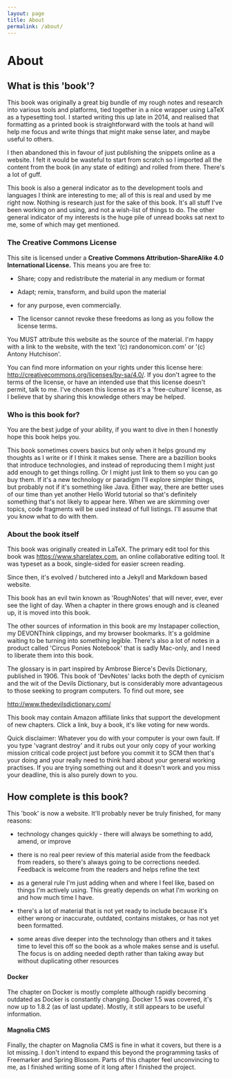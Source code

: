 ```yaml
---
layout: page
title: About
permalink: /about/
---
```

About
=====

What is this 'book'?
------------------

This book was originally a great big bundle of my rough notes and research
into various tools and platforms, tied together in a nice wrapper using
LaTeX as a
typesetting tool. I started writing this up late in 2014, and realised
that formatting as a printed book is straightforward with the tools at
hand will help me focus and write things that might make sense later,
and maybe useful to others.

I then abandoned this in favour of just publishing the snippets online
as a website. I felt it would be wasteful to start from scratch so I 
imported all the content from the book (in any state of editing) and rolled
from there. There's a lot of guff.

This book is also a general indicator as to the development tools and
languages I think are interesting to me; all of this is real and used by
me right now. Nothing is research just for the sake of this book. It's
all stuff I've been working on and using, and not a wish-list of things
to do. The other general indicator of my interests is the huge pile of
unread books sat next to me, some of which may get mentioned.


### The Creative Commons License

This site is licensed under a
**Creative Commons Attribution-ShareAlike 4.0 International License.** This
means you are free to:

-   Share; copy and redistribute the material in any medium or format

-   Adapt; remix, transform, and build upon the material

-   for any purpose, even commercially.

-   The licensor cannot revoke these freedoms as long as you follow the
    license terms.
    
You MUST attribute this website as the source of the material. 
I'm happy with a link to the website, with the text '(c) randonomicon.com' 
or '(c) Antony Hutchison'.

You can find more information on your rights under this license here:
<http://creativecommons.org/licenses/by-sa/4.0/>. If you don't agree to
the terms of the license, or have an intended use that this license
doesn't permit, talk to me. I've chosen this license as it's a
'free-culture' license, as I believe that by sharing this knowledge
others may be helped.

### Who is this book for?

You are the best judge of your ability, if you want to dive in then 
I honestly hope this book helps you.

This book sometimes covers basics but only when it helps ground my
thoughts as I write or if I think it makes sense. There are a bazillion
books that introduce technologies, and instead of reproducing them I
might just add enough to get things rolling. Or I might just link to
them so you can go buy them. If it's a new technology or paradigm I'll
explore simpler things, but probably not if it's something like Java.
Either way, there are better uses of our time than yet another Hello
World tutorial so that's definitely something that's not likely to
appear here. When we are skimming over topics, code fragments will be
used instead of full listings. I'll assume that you know what to do with
them.

### About the book itself

This book was originally created in LaTeX. The primary edit tool for this book
was <https://www.sharelatex.com>, an online collaborative editing tool.
It was typeset as a book, single-sided for easier screen reading. 

Since then, it's evolved / butchered into a Jekyll and Markdown based website.

This book has an evil twin known as 'RoughNotes' that will never, ever,
ever see the light of day. When a chapter in there grows enough and is
cleaned up, it is moved into this book.

The other sources of information in this book are my Instapaper
collection, my DEVONThink clippings, and my browser bookmarks. It's a
goldmine waiting to be turning into something legible. There's also a
lot of notes in a product called 'Circus Ponies Notebook' that is sadly
Mac-only, and I need to liberate them into this book.

The glossary is in part inspired by Ambrose Bierce's Devils Dictionary,
published in 1906. This book of 'DevNotes' lacks both the depth of
cynicism and the wit of the Devils Dictionary, but is considerably more
advantageous to those seeking to program computers. To find out more,
see

<http://www.thedevilsdictionary.com/>

This book may contain Amazon affiliate links that support the
development of new chapters. Click a link, buy a book, it's like voting
for new words.

Quick disclaimer: Whatever you do with your computer is your own fault.
If you type 'vagrant destroy' and it rubs out your only copy of your
working mission critical code project just before you commit it to SCM
then that's your doing and your really need to think hard about your
general working practises. If you are trying something out and it
doesn't work and you miss your deadline, this is also purely down to
you.


How complete is this book?
--------------------------

This 'book' is now a website. It'll probably never be truly finished, 
for many reasons:

-   technology changes quickly - there will always be something to add,
    amend, or improve

-   there is no real peer review of this material aside from the
    feedback from readers, so there's always going to be corrections
    needed. Feedback is welcome from the readers and helps refine the
    text

-   as a general rule I'm just adding when and where I feel like, based
    on things I'm actively using. This greatly depends on what I'm
    working on and how much time I have.

-   there's a lot of material that is not yet ready to include because
    it's either wrong or inaccurate, outdated, contains mistakes, or has
    not yet been formatted.

-   some areas dive deeper into the technology than others and it takes
    time to level this off so the book as a whole makes sense and is
    useful. The focus is on adding needed depth rather than taking away
    but without duplicating other resources

#### Docker
The chapter on Docker is mostly complete although rapidly becoming
outdated as Docker is constantly changing. Docker 1.5 was covered, it's
now up to 1.8.2 (as of last update). Mostly, it still appears to be useful 
information. 

#### Magnolia CMS
Finally, the chapter on Magnolia CMS is fine in what it covers, but
there is a lot missing. I don't intend to expand this beyond the
programming tasks of Freemarker and Spring Blossom. Parts of this
chapter feel unconvincing to me, as I finished writing some of it long
after I finished the project.
